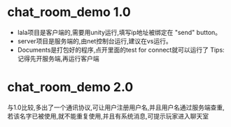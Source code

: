 # chat_room_demo 1.0
* lala项目是客户端的,需要用unity运行,填写ip地址被绑定在 "send" button。
* server项目是服务端的,由net控制台运行,建议在vs运行。
* Documents是打包好的程序,点开里面的test for connect就可以运行了
Tips:记得先开服务端,再运行客户端

# chat_room_demo 2.0
与1.0比较,多出了一个通讯协议,可让用户注册用户名,并且用户名通过服务端查重,若该名字已被使用,就不能重复使用,并且有系统消息,可提示玩家进入聊天室